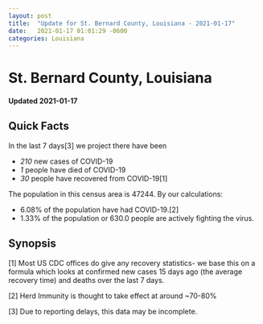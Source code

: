 ```yaml
---
layout: post
title:  "Update for St. Bernard County, Louisiana - 2021-01-17"
date:   2021-01-17 01:01:29 -0600
categories: Louisiana
---
```


# St. Bernard County, Louisiana
#### Updated 2021-01-17

## Quick Facts

In the last 7 days[3] we project there have been
- *210* new cases of COVID-19
- *1* people have died of COVID-19
- *30* people have recovered from COVID-19[1]

The population in this census area is 47244. By our calculations:
- 6.08% of the population have had COVID-19.[2]
- 1.33% of the population or 630.0 people are actively fighting the virus.

## Synopsis




[1] Most US CDC offices do give any recovery statistics- we base this on a formula which looks at confirmed new cases
15 days ago (the average recovery time) and deaths over the last 7 days.

[2] Herd Immunity is thought to take effect at around ~70-80%

[3] Due to reporting delays, this data may be incomplete.
 
    